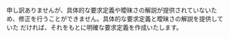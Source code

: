 申し訳ありませんが、具体的な要求定義や曖昧さの解説が提供されていないため、修正を行うことができません。具体的な要求定義と曖昧さの解説を提供していた
だければ、それをもとに明確な要求定義を作成いたします。